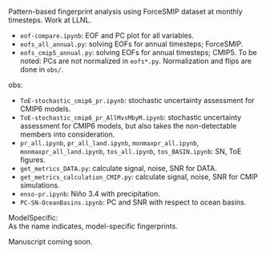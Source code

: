 Pattern-based fingerprint analysis using ForceSMIP dataset at monthly timesteps. Work at LLNL.    


* ```eof-compare.ipynb```: EOF and PC plot for all variables.  
* ```eofs_all_annual.py```: solving EOFs for annual timesteps; ForceSMIP.  
* ```eofs_cmip5_annual.py```: solving EOFs for annual timesteps; CMIP5. 
To be noted: PCs are not normalized in ```eofs*.py```. Normalization and flips are done in ```obs/```. 



obs:
* ```ToE-stochastic_cmip6_pr.ipynb```: stochastic uncertainty assessment for CMIP6 models.   
* ```ToE-stochastic_cmip6_pr_AllMvsMbyM.ipynb```: stochastic uncertainty assessment for CMIP6 models, but also takes the non-detectable members into consideration.    
* ```pr_all.ipynb```, ```pr_all_land.ipynb```, ```monmaxpr_all.ipynb```, ```monmaxpr_all_land.ipynb```, ```tos_all.ipynb```, ```tos_BASIN.ipynb```: SN, ToE figures. 
* ```get_metrics_DATA.py```: calculate signal, noise, SNR for DATA. 
* ```get_metrics_calculation_CMIP.py```: calculate signal, noise, SNR for CMIP simulations. 
* ```enso-pr.ipynb```: Niño 3.4 with precipitation.  
* ```PC-SN-OceanBasins.ipynb```: PC and SNR with respect to ocean basins.   


ModelSpecific:  
As the name indicates, model-specific fingerprints. 

Manuscript coming soon.   
